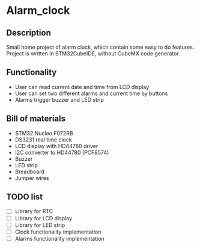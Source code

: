 # Alarm_clock

## Description
Small home project of alarm clock, which contain some easy to do features. Project is written in STM32CubeIDE, without CubeMX code generator. 

## Functionality
- User can read current date and time from LCD display
- User can set two different alarms and current time by buttons
- Alarms trigger buzzer and LED strip

## Bill of materials
- STM32 Nucleo F072RB
- DS3231 real time clock
- LCD display with HD44780 driver
- I2C converter to HD44780 (PCF8574)
- Buzzer
- LED strip
- Breadboard
- Jumper wires

## TODO list
- [ ] Library for RTC
- [ ] Library for LCD display
- [ ] Library for LED strip
- [ ] Clock functionality implementation
- [ ] Alarms functionality implementation
